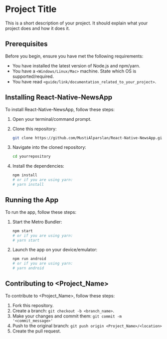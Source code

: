 # Project Title

This is a short description of your project. It should explain what your project does and how it does it.

## Prerequisites

Before you begin, ensure you have met the following requirements:

* You have installed the latest version of Node.js and npm/yarn.
* You have a `<Windows/Linux/Mac>` machine. State which OS is supported/required.
* You have read `<guide/link/documentation_related_to_your_project>`.

## Installing React-Native-NewsApp

To install React-Native-NewsApp, follow these steps:

1. Open your terminal/command prompt.

2. Clone this repository:

    ```bash
    git clone https://github.com/MustiAlparslan/React-Native-NewsApp.git
    ```

3. Navigate into the cloned repository:

    ```bash
    cd yourrepository
    ```

4. Install the dependencies:

    ```bash
    npm install
    # or if you are using yarn:
    # yarn install
    ```

## Running the App

To run the app, follow these steps:

1. Start the Metro Bundler:

    ```bash
    npm start
    # or if you are using yarn:
    # yarn start
    ```

2. Launch the app on your device/emulator:

    ```bash
    npm run android
    # or if you are using yarn:
    # yarn android
    ```

## Contributing to <Project_Name>

To contribute to <Project_Name>, follow these steps:

1. Fork this repository.
2. Create a branch: `git checkout -b <branch_name>`.
3. Make your changes and commit them: `git commit -m '<commit_message>'`
4. Push to the original branch: `git push origin <Project_Name>/<location>`
5. Create the pull request.
